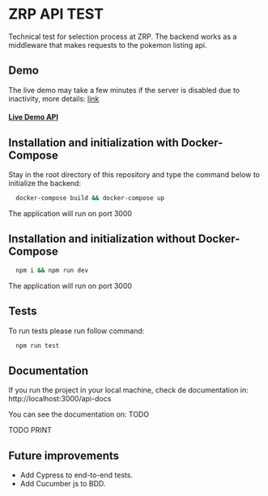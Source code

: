 # ZRP API TEST

Technical test for selection process at ZRP. The backend works as a middleware that makes requests to the pokemon listing api.

## Demo

The live demo may take a few minutes if the server is disabled due to inactivity, more details: <a href="https://render.com/docs/free">link</a>
<h4><a href="https://sp-ui.onrender.com/"> Live Demo API</a></h4>

## Installation and initialization with Docker-Compose

Stay in the root directory of this repository and type the command below to initialize the backend:

```bash 
  docker-compose build && docker-compose up
```
The application will run on port 3000

## Installation and initialization without Docker-Compose

```bash 
  npm i && npm run dev
```
The application will run on port 3000

## Tests

To run tests please run follow command:

```bash 
  npm run test
```


## Documentation

If you run the project in your local machine, check de documentation in: http://localhost:3000/api-docs

You can see the documentation on: TODO

TODO PRINT

## Future improvements

- Add Cypress to end-to-end tests.
- Add Cucumber js to BDD.
